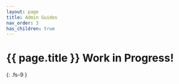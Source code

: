 ```yaml
---
layout: page
title: Admin Guides
nav_order: 3
has_children: true
---
```

# {{ page.title }} <span class="label label-purple">Work in Progress!</span>
{: .fs-9 }
